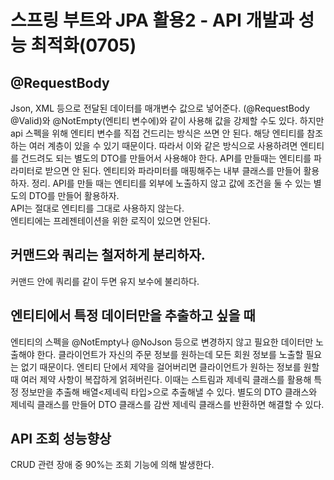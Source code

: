 # 스프링 부트와 JPA 활용2 - API 개발과 성능 최적화(0705)

## @RequestBody
Json, XML 등으로 전달된 데이터를 매개변수 값으로 넣어준다. 
(@RequestBody @Valid)와 @NotEmpty(엔티티 변수에)와 같이 사용해 값을 강제할 수도 있다. 
하지만 api 스펙을 위해 엔티티 변수를 직접 건드리는 방식은 쓰면 안 된다. 
해당 엔티티를 참조하는 여러 계층이 있을 수 있기 때문이다. 따라서 이와 같은 방식으로 사용하려면 엔티티를 건드려도 되는
 별도의 DTO를 만들어서 사용해야 한다. API를 만들때는 엔티티를 파라미터로 받으면 안 된다. 엔티티와 파라미터를 매핑해주는 내부 클래스를 만들어 활용하자. 
정리. API를 만들 때는 엔티티를 외부에 노출하지 않고 값에 조건을 둘 수 있는 별도의 DTO를 만들어 활용하자.<br>
API는 절대로 엔티티를 그대로 사용하지 않는다.<br>
엔티티에는 프레젠테이션을 위한 로직이 있으면 안된다.<br>
  
## 커맨드와 쿼리는 철저하게 분리하자.
커맨드 안에 쿼리를 같이 두면 유지 보수에 불리하다.<br>
  
## 엔티티에서 특정 데이터만을 추출하고 싶을 때
엔티티의 스펙을 @NotEmpty나 @NoJson 등으로 변경하지 않고 필요한 데이터만 노출해야 한다. 클라이언트가 자신의 주문 
정보를 원하는데 모든 회원 정보를 노출할 필요는 없기 때문이다. 엔티티 단에서 제약을 걸어버리면 클라이언트가 
원하는 정보를 원할 때 여러 제약 사항이 복잡하게 얽혀버린다. 이때는 스트림과 제네릭 클래스를 활용해 특정 정보만을 
추출해 배열<제네릭 타입>으로 추출해낼 수 있다. 별도의 DTO 클래스와 제네릭 클래스를 만들어 DTO 클래스를 감싼 
제네릭 클래스를 반환하면 해결할 수 있다.<br>
  
## API 조회 성능향상
CRUD 관련 장애 중 90%는 조회 기능에 의해 발생한다. 


